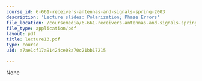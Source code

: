 ```yaml
---
course_id: 6-661-receivers-antennas-and-signals-spring-2003
description: 'Lecture slides: Polarization; Phase Errors'
file_location: /coursemedia/6-661-receivers-antennas-and-signals-spring-2003/a7ae1cf17a91424ce08a70c21bb17215_lecture13.pdf
file_type: application/pdf
layout: pdf
title: lecture13.pdf
type: course
uid: a7ae1cf17a91424ce08a70c21bb17215

---
```

None